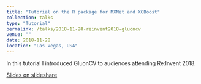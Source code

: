 ```yaml
---
title: "Tutorial on the R package for MXNet and XGBoost"
collection: talks
type: "Tutorial"
permalink: /talks/2018-11-28-reinvent2018-gluoncv
venue: ""
date: 2018-11-28
location: "Las Vegas, USA"
---
```


In this tutorial I introduced GluonCV to audiences attending Re:Invent 2018.

[Slides on slideshare](https://www.slideshare.net/AmazonWebServices/building-stateoftheart-computer-vision-models-using-mxnet-and-gluon-aim361-aws-reinvent-2018)
